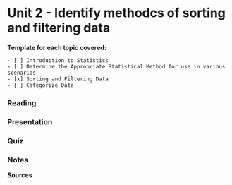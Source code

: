 # Unit 2 - Identify methodcs of sorting and filtering data

**Template for each topic covered:**
```
- [ ] Introduction to Statistics
- [ ] Determine the Appropriate Statistical Method for use in various scenarios
- [x] Sorting and Filtering Data
- [ ] Categorize Data
```  
         

### Reading


### Presentation
### Quiz
### Notes

**Sources**


 